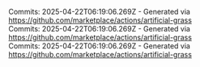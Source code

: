 Commits: 2025-04-22T06:19:06.269Z - Generated via https://github.com/marketplace/actions/artificial-grass
<br>
Commits: 2025-04-22T06:19:06.269Z - Generated via https://github.com/marketplace/actions/artificial-grass
<br>
Commits: 2025-04-22T06:19:06.269Z - Generated via https://github.com/marketplace/actions/artificial-grass
<br>
